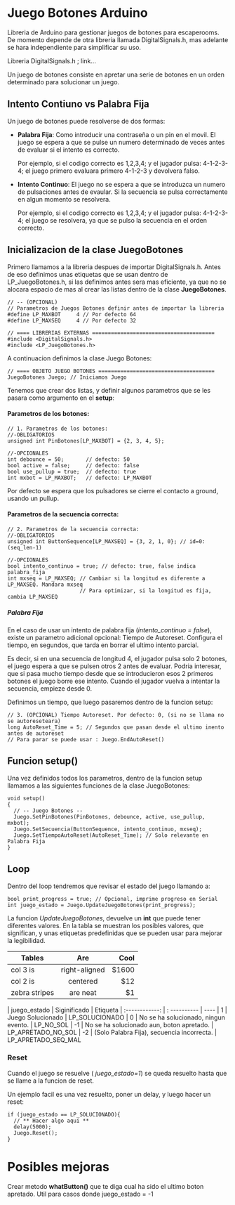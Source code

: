 # Juego Botones Arduino
Libreria de Arduino para gestionar juegos de botones para escaperooms.
De momento depende de otra libreria llamada DigitalSignals.h, mas adelante
se hara independiente para simplificar su uso.

Libreria DigitalSignals.h ; link...

Un juego de botones consiste en apretar una serie de botones en un orden determinado
para solucionar un juego.

## Intento Contiuno vs Palabra Fija
Un juego de botones puede resolverse de dos formas:

* **Palabra Fija**: Como introducir una contraseña o un pin en el movil. El juego se espera
a que se pulse un numero determinado de veces antes de evaluar si el intento es
correcto.

    Por ejemplo, si el codigo correcto es 1,2,3,4; y el jugador pulsa: 4-1-2-3-4;
    el juego primero evaluara primero 4-1-2-3 y devolvera falso.

* **Intento Continuo**: El juego no se espera a que se introduzca un numero de
pulsaciones antes de evaular. Si la secuencia se pulsa correctamente en algun momento se resolvera.

    Por ejemplo, si el codigo correcto es 1,2,3,4; y el jugador pulsa: 4-1-2-3-4;
    el juego se resolvera, ya que se pulso la secuencia en el orden correcto.

## Inicializacion de la clase JuegoBotones

Primero llamamos a la libreria despues de importar DigitalSignals.h. Antes de eso
definimos unas etiquetas que se usan dentro de LP_JuegoBotones.h, si las definimos
antes sera mas eficiente, ya que no se alocara espacio de mas al crear las listas
dentro de la clase **JuegoBotones**.

    // -- (OPCIONAL)
    // Parametros de Juegos Botones definir antes de importar la libreria
    #define LP_MAXBOT     4 // Por defecto 64
    #define LP_MAXSEQ     4 // Por defecto 32

    // ==== LIBRERIAS EXTERNAS =======================================
    #include <DigitalSignals.h>
    #include <LP_JuegoBotones.h>

A continuacion definimos la clase Juego Botones:

    // ==== OBJETO JUEGO BOTONES =====================================
    JuegoBotones Juego; // Iniciamos Juego

Tenemos que crear dos listas, y definir algunos parametros que se les pasara como argumento en el **setup**:

#### Parametros de los botones:

    // 1. Parametros de los botones:
    //-OBLIGATORIOS
    unsigned int PinBotones[LP_MAXBOT] = {2, 3, 4, 5};

    //-OPCIONALES
    int debounce = 50;       // defecto: 50
    bool active = false;     // defecto: false
    bool use_pullup = true;  // defecto: true
    int mxbot = LP_MAXBOT;   // defecto: LP_MAXBOT

Por defecto se espera que los pulsadores se cierre el contacto
a ground, usando un pullup.

#### Parametros de la secuencia correcta:

    // 2. Parametros de la secuencia correcta:
    //-OBLIGATORIOS
    unsigned int ButtonSequence[LP_MAXSEQ] = {3, 2, 1, 0}; // id=0:(seq_len-1)

    //-OPCIONALES
    bool intento_continuo = true; // defecto: true, false indica palabra_fija
    int mxseq = LP_MAXSEQ; // Cambiar si la longitud es diferente a LP_MAXSEQ. Mandara mxseq
                           // Para optimizar, si la longitud es fija, cambia LP_MAXSEQ

##### Palabra Fija
En el caso de usar un intento de palabra fija (<em>intento_continuo  = false</em>),
existe un parametro adicional opcional: Tiempo de Autoreset.
Configura el tiempo, en segundos, que tarda en borrar el ultimo intento parcial.

Es decir, si en una secuencia de longitud 4, el jugador pulsa solo 2 botones, el
juego espera a que se pulsen otros 2 antes de evaluar. Podria interesar, que si pasa
mucho tiempo desde que se introducieron esos 2 primeros botones el juego borre ese intento.
Cuando el jugador vuelva a intentar la secuencia, empieze desde 0.

Definimos un tiempo, que luego pasaremos dentro de la funcion setup:

    // 3. (OPCIONAL) Tiempo Autoreset. Por defecto: 0, (si no se llama no se autoreseteara)
    long AutoReset_Time = 5; // Segundos que pasan desde el ultimo inento antes de autoreset
    // Para parar se puede usar : Juego.EndAutoReset()



## Funcion setup()
Una vez definidos todos los parametros, dentro de la funcion setup llamamos a las siguientes
funciones de la clase JuegoBotones:

    void setup()
    {
      // -- Juego Botones --
      Juego.SetPinBotones(PinBotones, debounce, active, use_pullup, mxbot);
      Juego.SetSecuencia(ButtonSequence, intento_continuo, mxseq);
      Juego.SetTiempoAutoReset(AutoReset_Time); // Solo relevante en Palabra Fija
    }

## Loop
Dentro del loop tendremos que revisar el estado del juego llamando a:

    bool print_progress = true; // Opcional, imprime progreso en Serial
    int juego_estado = Juego.UpdateJuegoBotones(print_progress);

La funcion <em>UpdateJuegoBotones</em>, devuelve un **int** que puede tener diferentes
valores. En la tabla se muestran los posibles valores, que significan, y unas etiquetas
predefinidas que se pueden usar para mejorar la legibilidad.

| Tables        | Are           | Cool  |
| ------------- |:-------------:| -----:|
| col 3 is      | right-aligned | $1600 |
| col 2 is      | centered      |   $12 |
| zebra stripes | are neat      |    $1 |


| juego_estado   | Siginificado | Etiqueta
| :------------: | : ---------- | ----
| 1              | Juego Solucionado | LP_SOLUCIONADO
| 0              | No se ha solucionado, ningun evento. | LP_NO_SOL
| -1             | No se ha solucionado aun, boton apretado. | LP_APRETADO_NO_SOL
| -2             | (Solo Palabra Fija), secuencia incorrecta. | LP_APRETADO_SEQ_MAL


### Reset
Cuando el juego se resuelve (<em> juego_estado=1</em>) se queda resuelto hasta que
se llame a la funcion de reset.

Un ejemplo facil es una vez resuelto, poner un delay, y luego hacer un reset:

    if (juego_estado == LP_SOLUCIONADO){
      // ** Hacer algo aqui **
      delay(5000);
      Juego.Reset();
    }


# Posibles mejoras
Crear metodo **whatButton()** que te diga cual ha sido el ultimo boton apretado.
Util para casos donde juego_estado = -1
